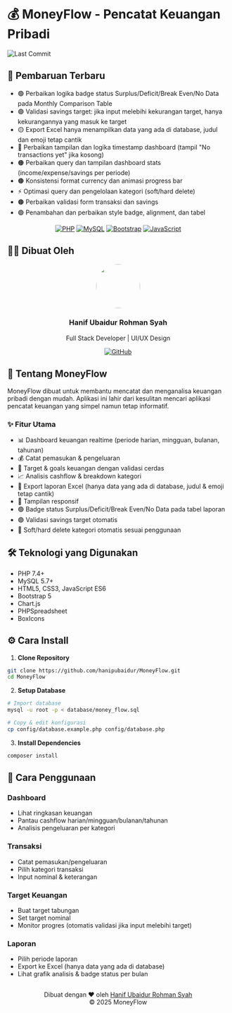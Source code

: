# 💰 MoneyFlow - Pencatat Keuangan Pribadi

![Last Commit](https://img.shields.io/github/last-commit/hanipubaidur/MoneyFlow?style=flat-square)

## 📝 Pembaruan Terbaru
- 🟢 Perbaikan logika badge status Surplus/Deficit/Break Even/No Data pada Monthly Comparison Table
- 🟣 Validasi savings target: jika input melebihi kekurangan target, hanya kekurangannya yang masuk ke target
- 🟡 Export Excel hanya menampilkan data yang ada di database, judul dan emoji tetap cantik
- 🔵 Perbaikan tampilan dan logika timestamp dashboard (tampil "No transactions yet" jika kosong)
- 🟠 Perbaikan query dan tampilan dashboard stats (income/expense/savings per periode)
- 🟤 Konsistensi format currency dan animasi progress bar
- ⚡ Optimasi query dan pengelolaan kategori (soft/hard delete)
- 🟤 Perbaikan validasi form transaksi dan savings
- 🟢 Penambahan dan perbaikan style badge, alignment, dan tabel

<div align="center">
  
[![PHP](https://img.shields.io/badge/PHP-7.4%2B-blue?style=for-the-badge&logo=php)](https://www.php.net)
[![MySQL](https://img.shields.io/badge/MySQL-5.7%2B-blue?style=for-the-badge&logo=mysql)](https://www.mysql.com)
[![Bootstrap](https://img.shields.io/badge/Bootstrap-5.1-blueviolet?style=for-the-badge&logo=bootstrap)](https://getbootstrap.com)
[![JavaScript](https://img.shields.io/badge/JavaScript-ES6-yellow?style=for-the-badge&logo=javascript)](https://developer.mozilla.org/en-US/docs/Web/JavaScript)

</div>

## 👨‍💻 Dibuat Oleh

<div align="center">
  <a href="https://github.com/hanipubaidur">
    <img src="https://avatars.githubusercontent.com/hanipubaidur" width="100px" style="border-radius:50%"/>
  </a>
  <h3>Hanif Ubaidur Rohman Syah</h3>
  <p>Full Stack Developer | UI/UX Design</p>
  
  [![GitHub](https://img.shields.io/badge/GitHub-hanipubaidur-181717?style=flat&logo=github)](https://github.com/hanipubaidur)
</div>

## 🌟 Tentang MoneyFlow

MoneyFlow dibuat untuk membantu mencatat dan menganalisa keuangan pribadi dengan mudah. Aplikasi ini lahir dari kesulitan mencari aplikasi pencatat keuangan yang simpel namun tetap informatif.

### ✨ Fitur Utama
- 📊 Dashboard keuangan realtime (periode harian, mingguan, bulanan, tahunan)
- 💰 Catat pemasukan & pengeluaran 
- 🎯 Target & goals keuangan dengan validasi cerdas
- 📈 Analisis cashflow & breakdown kategori
- 💾 Export laporan Excel (hanya data yang ada di database, judul & emoji tetap cantik)
- 📱 Tampilan responsif
- 🟢 Badge status Surplus/Deficit/Break Even/No Data pada tabel laporan
- 🟣 Validasi savings target otomatis
- 🔄 Soft/hard delete kategori otomatis sesuai penggunaan

## 🛠️ Teknologi yang Digunakan
- PHP 7.4+
- MySQL 5.7+ 
- HTML5, CSS3, JavaScript ES6
- Bootstrap 5
- Chart.js
- PHPSpreadsheet 
- BoxIcons

## ⚙️ Cara Install

1. **Clone Repository**
```bash
git clone https://github.com/hanipubaidur/MoneyFlow.git
cd MoneyFlow
```

2. **Setup Database**
```bash
# Import database
mysql -u root -p < database/money_flow.sql

# Copy & edit konfigurasi
cp config/database.example.php config/database.php
```

3. **Install Dependencies**
```bash
composer install
```

## 📱 Cara Penggunaan

### Dashboard
- Lihat ringkasan keuangan
- Pantau cashflow harian/mingguan/bulanan/tahunan
- Analisis pengeluaran per kategori

### Transaksi
- Catat pemasukan/pengeluaran
- Pilih kategori transaksi 
- Input nominal & keterangan

### Target Keuangan 
- Buat target tabungan
- Set target nominal
- Monitor progres (otomatis validasi jika input melebihi target)

### Laporan
- Pilih periode laporan
- Export ke Excel (hanya data yang ada di database)
- Lihat grafik analisis & badge status per bulan

##

<div align="center">
  Dibuat dengan ❤️ oleh <a href="https://github.com/hanipubaidur">Hanif Ubaidur Rohman Syah</a>
  <br>
  © 2025 MoneyFlow
</div>